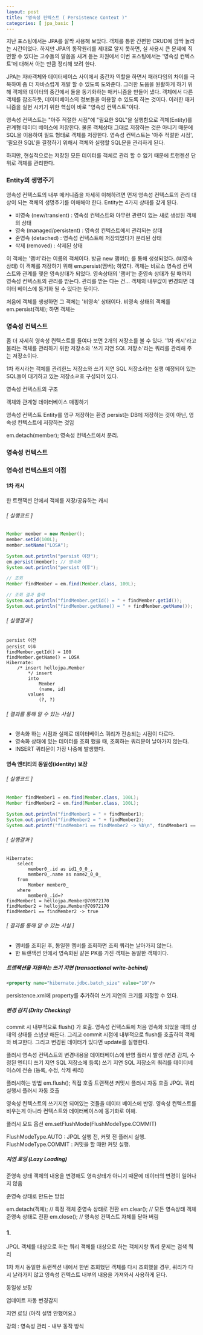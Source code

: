 ```yaml
---
layout: post
title: "영속성 컨텍스트 ( Persistence Context )"
categories: [ jpa_basic ]
---
```


지난 포스팅에서는 JPA를 살짝 사용해 보았다.
객체를 통한 간편한 CRUD에 깜짝 놀라는 시간이었다.
하지만 JPA의 동작원리를 제대로 알지 못하면, 실 사용시 큰 문제에 직면할 수 있다는 고수들의 말씀을 새겨 듣는 차원에서 
이번 포스팅에서는 '영속성 컨텍스트'에 대해서 아는 만큼 정리해 보려 한다.

JPA는 자바객체와 데이터베이스 사이에서 중간자 역할을 하면서 패러다임의 차이를 극복하여 좀 더 자바스럽게 개발 할 수 있도록 도와준다.
그러한 도움을 원활하게 하기 위해 객체와 데이터의 중간에서 둘을 동기화하는 매커니즘을 만들어 냈다.
객체에서 다른 객체를 참조하듯, 데이터베이스의 정보들을 이용할 수 있도록 하는 것이다.
이러한 매커니즘을 실현 시키기 위한 핵심이 바로 "영속성 컨텍스트"이다.

영속성 컨텍스트는 "아주 적절한 시점"에 "필요한 SQL"을 실행함으로 객체(Entity)를 관계형 데이터 베이스에 저장한다.
물론 객체상태 그대로 저장하는 것은 아니기 때문에 SQL을 이용하여 필드 형태로 객체를 저장한다.
영속성 컨텍스트는 '아주 적절한 시점', '필요한 SQL'을 결정하기 위해서 객체와 실행할 SQL문을 관리하게 된다.

하지만, 현실적으로는 저장된 모든 데이터를 객체로 관리 할 수 없기 때문에 트랜젠션 단위로 객체를 관리한다. 


### Entity의 생명주기
영속성 컨텍스트의 내부 메커니즘을 자세히 이해하려면 먼저 영속성 컨텍스트의 관리 대상이 되는 객체의 생명주기를 이해해야 한다.
Entity는 4가지 상태를 갖게 된다.

- 비영속 (new/transient) : 영속성 컨텍스트와 아무런 관련이 없는 새로 생성된 객체의 상태
- 영속 (managed/persistent) : 영속성 컨텍스트에서 관리되는 상태 
- 준영속 (detached) : 영속성 컨텍스트에 저장되었다가 분리된 상태
- 삭제 (removed) : 삭제된 상태


이 객체는 '맴버'라는 이름의 객체이다. 방금 new 맴버(); 를 통해 생성되었다. (비영속 상태)
이 객체를 저장하기 위해 em.persist(맴버); 하였다. 객체는 비로소 영속성 컨텍스트와 관계를 맺은 영속상태가 되었다.
영속상태의 '맴버'는 준영속 상태가 될 때까지 영속성 컨텍스트의 관리를 받는다.
관리를 받는 다는 건... 객체의 내부값이 변경되면 데이터 베이스에 동기화 될 수 있다는 뜻이다.


처음에 객체를 생성하면 그 객체는 '비영속' 상태이다. 비영속 상태의 객체를 em.persist(객체); 하면 객체는 




### 영속성 컨텍스트


좀 더 자세히 영속성 컨텍스트를 들여다 보면 2개의 저장소를 볼 수 있다.
'1차 캐시'라고 불리는 객체를 관리하기 위한 저장소와 '쓰기 지연 SQL 저장소'라는 쿼리를 관리해 주는 저장소이다.




1차 캐시라는 객체를 관리한느 저장소와 쓰기 지연 SQL 저장소라는 실행 예정되어 있는 SQL들이 대기하고 있는 저장소ㄹ호 구성되어 있다.





영속성 컨텍스트의 구조


객체와 관계형 데이터베이스 매핑하기

영속성 컨텍스트
Entity를 영구 저장하는 환경
persist는 DB에 저장하는 것이 아닌, 영속성 컨텍스트에 저장하는 것임


em.detach(member); 영속성 컨텍스트에서 분리.


### 영속성 컨텍스트 


### 영속성 컨텍스트의 이점
#### 1차 캐시
한 트랜잭션 안에서 객체를 저장/공유하는 캐시

###### [ 실행코드 ] 
```java
Member member = new Member();
member.setId(100L);
member.setName("LOSA");

System.out.println("persist 이전");
em.persist(member); // 영속화
System.out.println("persist 이후");

// 조회
Member findMember = em.find(Member.class, 100L);

// 조회 결과 출력
System.out.println("findMember.getId() = " + findMember.getId());
System.out.println("findMember.getName() = " + findMember.getName());
```
###### [ 실행결과 ] 
```log
persist 이전
persist 이후
findMember.getId() = 100
findMember.getName() = LOSA
Hibernate: 
    /* insert hellojpa.Member
        */ insert 
        into
            Member
            (name, id) 
        values
            (?, ?)
```

###### [ 결과를 통해 알 수 있는 사실 ]
- 영속화 하는 시점과 실제로 데이터베이스 쿼리가 전송되는 시점이 다르다.
- 영속화 상태에 있는 데이터를 조회 했을 때, 조회하는 쿼리문이 날아가지 않는다.
- INSERT 쿼리문이 가장 나중에 발생했다. 

#### 영속 엔티티의 동일성(identity) 보장

###### [ 실행코드 ]
```java
Member findMember1 = em.find(Member.class, 100L);
Member findMember2 = em.find(Member.class, 100L);

System.out.println("findMember1 = " + findMember1);
System.out.println("findMember2 = " + findMember2);
System.out.printf("findMember1 == findMember2 -> %b\n", findMember1 == findMember2);
```
###### [ 실행결과 ] 
```log
Hibernate: 
    select
        member0_.id as id1_0_0_,
        member0_.name as name2_0_0_ 
    from
        Member member0_ 
    where
        member0_.id=?
findMember1 = hellojpa.Member@70972170
findMember2 = hellojpa.Member@70972170
findMember1 == findMember2 -> true
```
###### [ 결과를 통해 알 수 있는 사실 ]
- 멤버를 조회된 후, 동일한 멤버를 조회하면 조회 쿼리는 날아가지 않는다.
- 한 트랜잭션 안에서 영속화된 같은 PK를 가진 객체는 동일한 객체이다.

##### 트랜잭션을 지원하는 쓰기 지연 (transactional write-behind)


```xml
<property name="hibernate.jdbc.batch_size" value="10"/>
```
persistence.xml에 property를 추가하여 쓰기 지연의 크기를 지정할 수 있다.

##### 변경 감지 (Drity Checking)
commit 시 내부적으로 flush() 가 호출.
영속성 컨텍스트에 처음 영속화 되었을 때의 상태의 상태를 스냅샷 해둔다.
그리고 commit 시점에 내부적으로 flush를 호출하여 객체와 비교한다.
그리고 변경된 데이터가 있다면 update를 실행한다.

플러시 영속성 컨텍스트의 변경내용을 데이터베이스에 반영
플러시 발생 (변경 감지, 수정된 엔티티 쓰기 지연 SQL 저장소에 등록)
쓰기 지연 SQL 저장소의 쿼리를 데이터베이스에 전송 (등록, 수정, 삭제 쿼리)

플러시하는 방법
em.flush(); 직접 호출
트랜잭션 커밋시 플러시 자동 호출
JPQL 쿼리 실행시 플러시 자동 호출

영속성 컨텍스트의 쓰기지연 되어있는 것들을 데이터 베이스에 반영. 영속성 컨텍스트를 비우는게 아니라 컨텍스트와 데이터베이스에 동기화로 이해.


플러시 모드 옵션
em.setFlushMode(FlushModeType.COMMIT)

FlushModeType.AUTO : JPQL 실행 전, 커밋 전 플러시 실행.
FlushModeType.COMMIT : 커밋을 할 때만 커밋 실행.

##### 지연 로딩 (Lazy Loading)





준영속 상태
객체의 내용을 변경해도 영속상태가 아니기 때문에 데이터의 변경이 일어나지 않음

준영속 상태로 만드는 방법

em.detach(객체);  // 특정 객체 준영속 상태로 전환
em.clear(); // 모든 영속상태 객체 준영속 상태로 전환
em.close(); // 영속성 컨텍스트 자체를 닫아 버림

 


### 1. 
JPQL 객체를 대상으로 하는 쿼리
객체를 대상으로 하는 객체지향 쿼리
문제는 검색 쿼리


1차 캐시 
동일한 트랜젝션 내에서 한번 조회했던 객체를 다시 조회했을 경우, 쿼리가 다시 날라가지 않고 영속성 컨텍스트 내부의 내용을 가져와서 사용하게 된다.

동일성 보장 

업데이트 자동 변경감지

지연 로딩 (아직 설명 안했어요.)

강의 : 영속성 관리 - 내부 동작 방식
